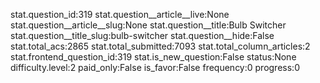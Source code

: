 stat.question_id:319
stat.question__article__live:None
stat.question__article__slug:None
stat.question__title:Bulb Switcher
stat.question__title_slug:bulb-switcher
stat.question__hide:False
stat.total_acs:2865
stat.total_submitted:7093
stat.total_column_articles:2
stat.frontend_question_id:319
stat.is_new_question:False
status:None
difficulty.level:2
paid_only:False
is_favor:False
frequency:0
progress:0
